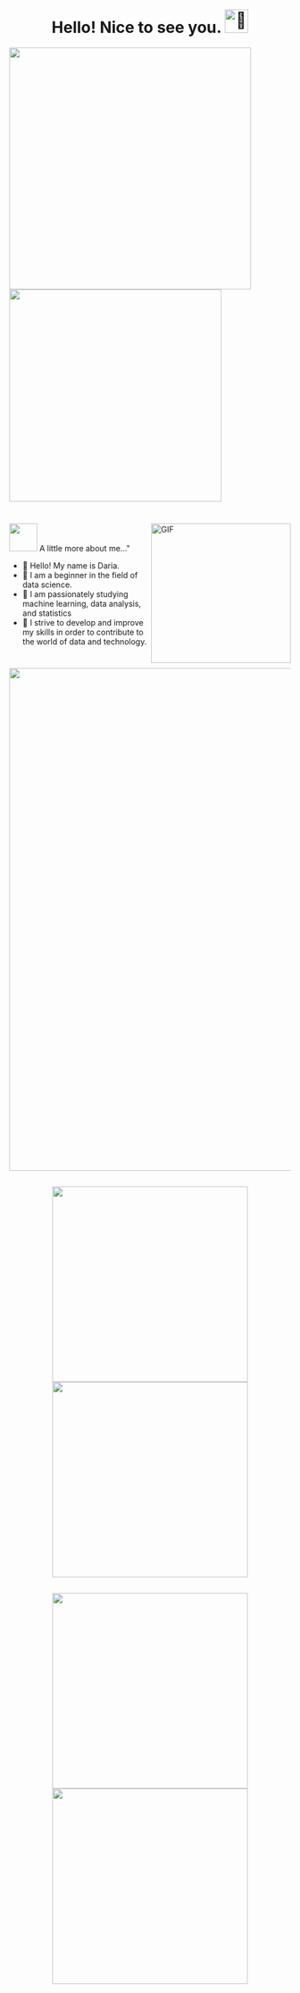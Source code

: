 # <h1 align="center">Hello! Nice to see you. <picture>  <source srcset="https://fonts.gstatic.com/s/e/notoemoji/latest/1f9ad/512.webp" type="image/webp"><img src="" alt="🦭" width="42" height="42"></picture>
<p align="left"><img src="https://pa1.narvii.com/5920/e0a5b793f681962aff4fb6041fd52e961f60b093_hq.gif" width="433"/>   <img src="https://leetcard.jacoblin.cool/Dashaklen?theme=nord&font=Noto%20Serif%20Ethiopic&ext=heatmap"width="380"/></p> 
<h1 align="center" width="90"></h1>

<img align="right" alt="GIF" width="250" src="https://pa1.aminoapps.com/6886/5cc6087370433f1fd06920826c69b93f88c41560r1-500-319_hq.gif"/>



<img src="https://media.giphy.com/media/VgCDAzcKvsR6OM0uWg/giphy.gif" width="50"> A little more about me..."


- 	🔴 Hello! My name is Daria.                                                                 
- 	🔴 I am a beginner in the field of data science.
- 	🔴 I am passionately studying machine learning, data analysis, and statistics
- 	🔴 I strive to develop and improve my skills in order to contribute to the world of data and technology.

       



 <h1 align="center" width="99">
  

<p align="center"><img src="http://github-profile-summary-cards.vercel.app/api/cards/profile-details?username=Twi1ightFox&theme=aura_dark" width="900"/>
<p align="center"><img src="http://github-profile-summary-cards.vercel.app/api/cards/repos-per-language?username=Twi1ightFox&theme=aura_dark" width="350"/><img src="http://github-profile-summary-cards.vercel.app/api/cards/most-commit-language?username=dashaklen&theme=aura_dark" width="350"/>
<p align="center"><img src="http://github-profile-summary-cards.vercel.app/api/cards/stats?username=Twi1ightFox&theme=aura_dark" width="350"/><img src="http://github-profile-summary-cards.vercel.app/api/cards/productive-time?username=Twi1ightFox&theme=aura_dark&utcOffset=8" width="350"/>
